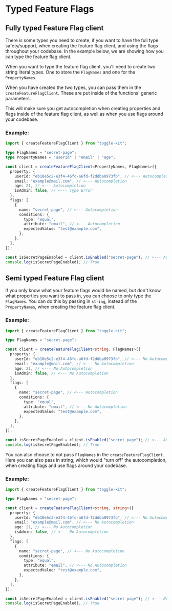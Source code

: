 # Typed Feature Flags

## Fully typed Feature Flag client

There is some types you need to create, if you want to have the full type safety/support, when creating the feature flag client, and using the flags throughout your codebase. In the example below, we are showing how you can type the feature flag client.

When you want to type the feature flag client, you'll need to create two string literal types. One to store the `FlagNames` and one for the `PropertyNames`.

When you have created the two types, you can pass them in the `createFeatureFlagClient`. These are put inside of the functions' generic parameters.

This will make sure you get autocompletion when creating properties and flags inside of the feature flag client, as well as when you use flags around your codebase.

### Example:

```ts
import { createFeatureFlagClient } from "toggle-kit";

type FlagNames = "secret-page";
type PropertyNames = "userId" | "email" | "age";

const client = createFeatureFlagClient<PropertyNames, FlagNames>({
  property: {
    userId: "eb10e5c2-e3f4-46fc-a6fd-f2ddba0973fb", // <--- Autocompletion
    email: "example@mail.com", // <--- Autocompletion
    age: 21, // <--- Autocompletion
    isAdmin: false, // <--- Type Error
  },
  flags: [
    {
      name: "secret-page", // <--- Autocompletion
      conditions: {
        type: "equal",
        attribute: "email", // <--- Autocompletion
        expectedValue: "test@example.com",
      },
    },
  ],
});

const isSecretPageEnabled = client.isEnabled("secret-page"); // <--- Autocompletion
console.log(isSecretPageEnabled); // True
```

## Semi typed Feature Flag client

If you only know what your feature flags would be named, but don't know what properties you want to pass in, you can choose to only type the `FlagNames`. You can do this by passing in `string`, instead of the `PropertyNames`, when creating the feature flag client.

### Example:

```ts
import { createFeatureFlagClient } from "toggle-kit";

type FlagNames = "secret-page";

const client = createFeatureFlagClient<string, FlagNames>({
  property: {
    userId: "eb10e5c2-e3f4-46fc-a6fd-f2ddba0973fb", // <--- No Autocompletion
    email: "example@mail.com", // <--- No Autocompletion
    age: 21, // <--- No Autocompletion
    isAdmin: false, // <--- No Autocompletion
  },
  flags: [
    {
      name: "secret-page", // <--- Autocompletion
      conditions: {
        type: "equal",
        attribute: "email", // <--- No Autocompletion
        expectedValue: "test@example.com",
      },
    },
  ],
});

const isSecretPageEnabled = client.isEnabled("secret-page"); // <--- Autocompletion
console.log(isSecretPageEnabled); // True
```

You can also choose to not pass `FlagNames` in the `createFeatureFlagClient`. Here you can also pass in string, which would "turn off" the autocompletion, when creating flags and use flags around your codebase.

### Example:

```ts
import { createFeatureFlagClient } from "toggle-kit";

type FlagNames = "secret-page";

const client = createFeatureFlagClient<string, string>({
  property: {
    userId: "eb10e5c2-e3f4-46fc-a6fd-f2ddba0973fb", // <--- No Autocompletion
    email: "example@mail.com", // <--- No Autocompletion
    age: 21, // <--- No Autocompletion
    isAdmin: false, // <--- No Autocompletion
  },
  flags: [
    {
      name: "secret-page", // <--- No Autocompletion
      conditions: {
        type: "equal",
        attribute: "email", // <--- No Autocompletion
        expectedValue: "test@example.com",
      },
    },
  ],
});

const isSecretPageEnabled = client.isEnabled("secret-page"); // <--- No Autocompletion
console.log(isSecretPageEnabled); // True
```
